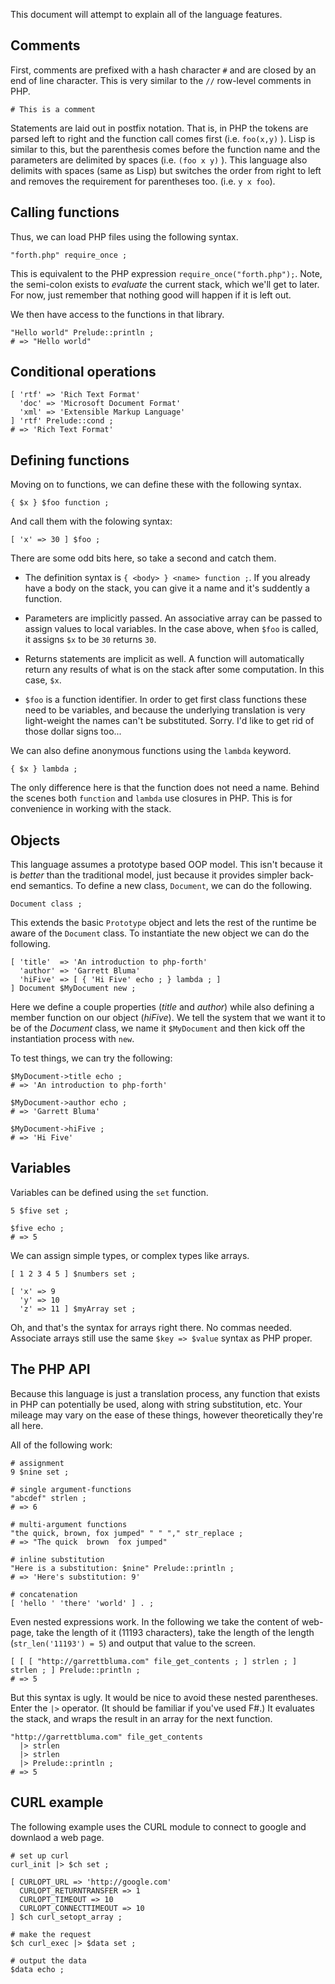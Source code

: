 
This document will attempt to explain all of the language features.

Comments
------------------

First, comments are prefixed with a hash character `#` and are closed by an end of line
character. This is very similar to the `//` row-level comments in PHP.

    # This is a comment
    

Statements are laid out in postfix notation. That is, in PHP the tokens are parsed left to
right and the function call comes first (i.e. `foo(x,y)` ). Lisp is similar to this, but the
parenthesis comes before the function name and the parameters are delimited by spaces (i.e.
`(foo x y)` ).  This language also delimits with spaces (same as Lisp) but switches the order
from right to left and removes the requirement for parentheses too.  (i.e. `y x foo`).

Calling functions
-----------------

Thus, we can load PHP files using the following syntax. 

    "forth.php" require_once ;
    

This is equivalent to the PHP expression `require_once("forth.php");`. Note, the semi-colon
exists to *evaluate* the current stack, which we'll get to later. For now, just remember that
nothing good will happen if it is left out.

We then have access to the functions in that library.

    "Hello world" Prelude::println ;
    # => "Hello world"
    

Conditional operations
----------------------

    [ 'rtf' => 'Rich Text Format'
      'doc' => 'Microsoft Document Format'
      'xml' => 'Extensible Markup Language'
    ] 'rtf' Prelude::cond ;
    # => 'Rich Text Format'

Defining functions
------------------

Moving on to functions, we can define these with the following syntax.

    { $x } $foo function ;
    

And call them with the folowing syntax:

    [ 'x' => 30 ] $foo ;
    

There are some odd bits here, so take a second and catch them. 

* The definition syntax is `{ <body> } <name> function ;`. If you already have a body on the
  stack, you
  can give it a name and it's suddently a function.

* Parameters are implicitly passed. An associative array can be passed to assign values to 
  local variables. In the case above, when `$foo` is called, it assigns `$x` to be `30` 
  returns `30`.

* Returns statements are implicit as well. A function will automatically return any results
  of what is on the stack after some computation. In this case, `$x`.

* `$foo` is a function identifier. In order to get first class functions these need to be
  variables, and because the underlying translation is very light-weight the names can't be
  substituted. Sorry. I'd like to get rid of those dollar signs too...

We can also define anonymous functions using the `lambda` keyword.

    { $x } lambda ;
    

The only difference here is that the function does not need a name. Behind the scenes both
`function` and `lambda` use closures in PHP. This is for convenience in working with the
stack.

Objects
-----------------

This language assumes a prototype based OOP model. This isn't because it is *better* than the
traditional model, just because it provides simpler back-end semantics. To define a new class,
`Document`, we can do the following.

    Document class ;
    

This extends the basic `Prototype` object and lets the rest of the runtime be aware of the
`Document` class. To instantiate the new object we can do the following.

    [ 'title'  => 'An introduction to php-forth' 
      'author' => 'Garrett Bluma'
      'hiFive' => [ { 'Hi Five' echo ; } lambda ; ]
    ] Document $MyDocument new ;
    

Here we define a couple properties (*title* and *author*) while also defining a member
function on our object (*hiFive*). We tell the system that we want it to be of the *Document*
class, we name it `$MyDocument` and then kick off the instantiation process with `new`.

To test things, we can try the following:

    $MyDocument->title echo ;
    # => 'An introduction to php-forth'
    
    $MyDocument->author echo ;
    # => 'Garrett Bluma'
    
    $MyDocument->hiFive ;
    # => 'Hi Five'
    

Variables
---------

Variables can be defined using the `set` function. 

    5 $five set ;
    
    $five echo ;
    # => 5

We can assign simple types, or complex types like arrays.

    [ 1 2 3 4 5 ] $numbers set ;
    
    [ 'x' => 9
      'y' => 10
      'z' => 11 ] $myArray set ;
    

Oh, and that's the syntax for arrays right there. No commas needed. Associate arrays still use
the same `$key => $value` syntax as PHP proper.


The PHP API
-----------

Because this language is just a translation process, any function that exists in PHP can
potentially be used, along with string substitution, etc. Your mileage may vary on the ease of
these things, however theoretically they're all here.

All of the following work:

    # assignment
    9 $nine set ;
    
    # single argument-functions
    "abcdef" strlen ;
    # => 6
    
    # multi-argument functions
    "the quick, brown, fox jumped" " " "," str_replace ;
    # => "The quick  brown  fox jumped"
    
    # inline substitution
    "Here is a substitution: $nine" Prelude::println ;
    # => 'Here's substitution: 9'
    
    # concatenation
    [ 'hello ' 'there' 'world' ] . ;   
    

Even nested expressions work. In the following we take the content of web-page, take the
length of it (11193 characters), take the length of the length (`str_len('11193') = 5`) and
output that value to the screen.

    [ [ [ "http://garrettbluma.com" file_get_contents ; ] strlen ; ] strlen ; ] Prelude::println ;
    # => 5
    

But this syntax is ugly. It would be nice to avoid these nested parentheses. Enter the `|>`
operator. (It should be familiar if you've used F#.) It evaluates the stack, and wraps the
result in an array for the next function. 

    "http://garrettbluma.com" file_get_contents 
      |> strlen 
      |> strlen 
      |> Prelude::println ;
    # => 5
    

CURL example
------------

The following example uses the CURL module to connect to google and downlaod a web page.

    # set up curl
    curl_init |> $ch set ;
    
    [ CURLOPT_URL => 'http://google.com'
      CURLOPT_RETURNTRANSFER => 1 
      CURLOPT_TIMEOUT => 10
      CURLOPT_CONNECTTIMEOUT => 10
    ] $ch curl_setopt_array ;
    
    # make the request
    $ch curl_exec |> $data set ;
    
    # output the data
    $data echo ;







